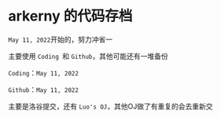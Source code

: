 # arkerny 的代码存档

`May 11, 2022`开始的，努力冲省一

主要使用 `Coding `和 `Github`，其他可能还有一堆备份

`Coding`：`May 11, 2022`

`Github`：`May 11, 2022`

主要是洛谷提交，还有 `Luo's OJ`，其他OJ做了有重复的会去重新交
